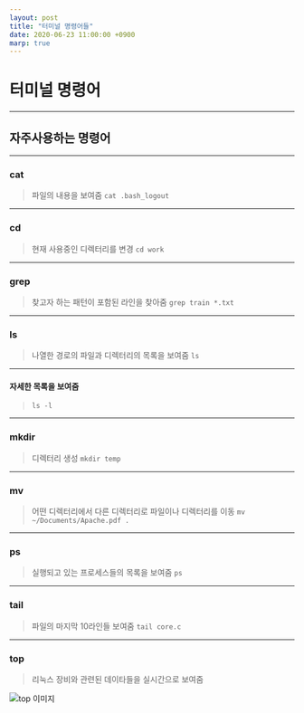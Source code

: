 ```yaml
---
layout: post
title: "터미널 명령어들"
date: 2020-06-23 11:00:00 +0900
marp: true
---
```


# 터미널 명령어

---

## 자주사용하는 명령어

---

### cat

>파일의 내용을 보여줌
`cat .bash_logout`

---

### cd

>현재 사용중인 디렉터리를 변경
`cd work`

---

### grep

>찾고자 하는 패턴이 포함된 라인을 찾아줌
`grep train *.txt`

---

### ls

>나열한 경로의 파일과 디렉터리의 목록을 보여줌
`ls`

---

#### 자세한 목록을 보여줌

>`ls -l`

---

### mkdir

>디렉터리 생성
`mkdir temp`

---

### mv

>어떤 디렉터리에서 다른 디렉터리로 파일이나 디렉터리를 이동
`mv ~/Documents/Apache.pdf .`

---

### ps

>실행되고 있는 프로세스들의 목록을 보여줌
`ps`

---

### tail

>파일의 마지막 10라인들 보여줌
`tail core.c`

---

### top

>리눅스 장비와 관련된 데이타들을 실시간으로 보여줌

![top 이미지](https://www.howtogeek.com/wp-content/uploads/2019/04/xtop_commands_43.png.pagespeed.gp+jp+jw+pj+ws+js+rj+rp+rw+ri+cp+md.ic.t2O3g9cB4b.png)
